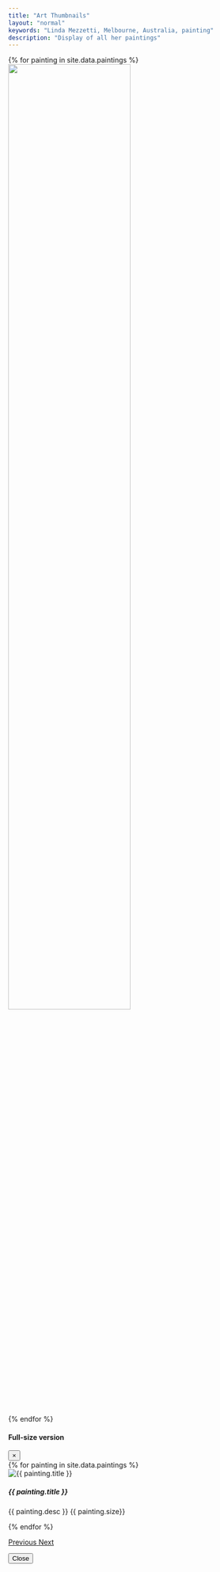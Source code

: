 ```yaml
---
title: "Art Thumbnails"
layout: "normal"
keywords: "Linda Mezzetti, Melbourne, Australia, painting"
description: "Display of all her paintings"
---
```

<div class="container-md">
<div class="row">
{% for painting in site.data.paintings %}
<div class="col-md-1" data-toggle="modal" data-target="#myModal"><a href="#myGallery" data-slide-to="{{painting.file}}"><img style="height:70%;width:auto" src="../assets/img/{{ painting.type }}/{{ painting.file}}.jpg" class="img-thumbnail" /></a></div>
{% endfor %}
<!--<li data-toggle="modal" data-target="#myModal">
<a href="#myGallery" data-slide-to="0"><img style="height:10%;width:10%" src="{{ "../assets/img/acrylics/0.jpg" | relative_url}}" class="img-thumbnail" /></a>
</li>
<li data-toggle="modal" data-target="#myModal"><a href="#myGallery" data-slide-to="1"><img style="height:10%;width:10%" src="{{ "../assets/img/acrylics/1.jpg"|relative_url }}" class="img-thumbnail" /></a></li>-->
<!-- The Modal -->

<div class="modal" id="myModal">

<div class="modal-dialog">

<div class="modal-content"> 

<!-- Modal Header -->

<div class="modal-header"> <h4 class="modal-title">Full-size version</h4> <button type="button" class="close" data-dismiss="modal">&times;</button> </div>

<!-- Modal body -->

<div class="modal-body"> 

<!--INSERT CAROUSEL & FULL SIZE IMAGES HERE-->

<div id="myGallery" class="carousel slide bg-dark" data-ride="carousel"  data-interval="false" > 
<div class="carousel-inner" role="listbox"> 
<div class="container">
<div class="row">
{% for painting in site.data.paintings %}
<div {% if painting.file == 0%} class="col carousel-item active" {% else %} class="col carousel-item" {% endif %}> <img class="mx-auto" src="../assets/img/{{ painting.type }}/{{ painting.file }}.jpg" alt="{{ painting.title }}"> 
<div class="carousel-caption" style="right:60%;left:0;"> <h5>{{ painting.title }}</h5> <p>{{ painting.desc }} {{ painting.size}}</p> </div><!--end-caption-->
</div><!--end-item-->
{% endfor %}
</div><!-- end row -->
</div><!-- end container -->
</div><!--end-inner-->

<!--Previous & Next arrows-->

<a class="carousel-control-prev" href="#myGallery" role="button" data-slide="prev"> <span class="carousel-control-prev-icon" aria-hidden="true"></span> <span class="sr-only">Previous</span> </a> <a class="carousel-control-next" href="#myGallery" role="button" data-slide="next"> <span class="carousel-control-next-icon" aria-hidden="true"></span> <span class="sr-only">Next</span> </a> </div><!--end-inner-->

</div><!--end-carousel-->

<div class="modal-footer">


<button type="button" class="btn btn-danger" data-dismiss="modal">Close</button>

</div><!-- end modal-footer -->


</div><!--end-modal-body-->
<!-- end width -->

